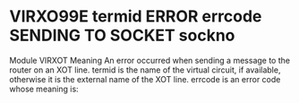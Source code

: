 # VIRXO99E termid ERROR errcode SENDING TO SOCKET sockno
Module
    VIRXOT
Meaning
    An error occurred when sending a message to the router on an XOT line. termid is the name of the virtual circuit, if available, otherwise it is the external name of the XOT line. errcode is an error code whose meaning is:
